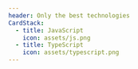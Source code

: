 ```yaml
---
header: Only the best technologies
CardStack:
  - title: JavaScript
    icon: assets/js.png
  - title: TypeScript
    icon: assets/typescript.png
---
```

